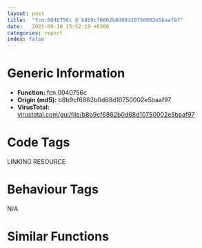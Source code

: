 ```yaml
---
layout: post
title:  "fcn.0040756c @ b8b9cf6862b0d68d10750002e5baaf97"
date:   2021-09-10 15:52:19 +0300
categories: report
index: false
---
```


# Generic Information
- **Function:** fcn.0040756c
- **Origin (md5):** b8b9cf6862b0d68d10750002e5baaf97
- **VirusTotal:** [virustotal.com/gui/file/b8b9cf6862b0d68d10750002e5baaf97][virustotal_ref]

# Code Tags
<span class="tag" id="LINKING">LINKING</span>
<span class="tag" id="RESOURCE">RESOURCE</span>


# Behaviour Tags
<span class="bhv-tag" id="na">N/A</span>

# Similar Functions
<script type="text/javascript" src="https://www.gstatic.com/charts/loader.js"></script>
<script type="text/javascript">

    google.charts.load('current', {'packages':['corechart']});
    google.charts.setOnLoadCallback(drawChart);

    function drawChart() {
    var data = new google.visualization.DataTable();
        data.addColumn('number', 'X');
        data.addColumn('number', 'Y');
        data.addColumn({type: 'string', role: 'tooltip', 'p': {'html': true}});
        data.addColumn({'type': 'string', 'role': 'style'});
        
        data.addRows([
    [1.2561514377593994, -108.38958740234375, '<b><a href="/report/fcn.0040756c@b8b9cf6862b0d68d10750002e5baaf97">fcn.0040756c</a><br>@b8b9cf6862b0d68d10750002e5baaf97</b><br>', 'point { fill-color: #e0440e; }'],
[14.827414512634277, 117.02265167236328, '<b><a href="/report/fcn.0040756c@a314f14b11fc4f772a3e30c11b5cb1d4">fcn.0040756c</a><br>@a314f14b11fc4f772a3e30c11b5cb1d4</b><br>', 'null'],
[98.39833068847656, 19.37164306640625, '<b><a href="/report/fcn.00407a82@96a869ae624ddb4834a1d5a829f85469">fcn.00407a82</a><br>@96a869ae624ddb4834a1d5a829f85469</b><br>', 'null'],
[154.45045471191406, -43.91837692260742, '<b><a href="/report/fcn.00407da8@20a93604f17ee6f3c2aa7b1f7a497fcf">fcn.00407da8</a><br>@20a93604f17ee6f3c2aa7b1f7a497fcf</b><br>', 'null'],
[-58.097206115722656, 55.251224517822266, '<b><a href="/report/fcn.0040756c@44a756939733df3681808b122b91651f">fcn.0040756c</a><br>@44a756939733df3681808b122b91651f</b><br>', 'null'],
[96.8344497680664, -108.85282897949219, '<b><a href="/report/fcn.0040756c@e83552e81a6f265fd7baa50402d3d47d">fcn.0040756c</a><br>@e83552e81a6f265fd7baa50402d3d47d</b><br>', 'null'],
[22.62739372253418, 34.17151641845703, '<b><a href="/report/fcn.0040756c@e3d061f479f25b8f541d0905c967999c">fcn.0040756c</a><br>@e3d061f479f25b8f541d0905c967999c</b><br>', 'null'],
[175.52577209472656, 47.517539978027344, '<b><a href="/report/fcn.0040756c@7307643b343733b7fbd7b4b4fb482515">fcn.0040756c</a><br>@7307643b343733b7fbd7b4b4fb482515</b><br>', 'null'],
[49.56081771850586, -40.38088607788086, '<b><a href="/report/fcn.004087ad@f5b8476c36459986b226c45654aeb016">fcn.004087ad</a><br>@f5b8476c36459986b226c45654aeb016</b><br>', 'null'],
[-41.00867462158203, -31.10859489440918, '<b><a href="/report/fcn.0040756c@6e426bd8e348fab7a17ba317fb0f2d87">fcn.0040756c</a><br>@6e426bd8e348fab7a17ba317fb0f2d87</b><br>', 'null'],
[100.64962005615234, 103.9425277709961, '<b><a href="/report/fcn.004075c2@e16f74a2849182d98050864255e902f8">fcn.004075c2</a><br>@e16f74a2849182d98050864255e902f8</b><br>', 'null'],

        ]);

    var options = {
        title: 'Similarity Plot',
        legend: 'none',
        colors: ['#dedbd9', '#e6693e', '#ec8f6e', '#f3b49f', '#f6c7b6'],
        tooltip: {isHtml: true, trigger: 'both'},
        explorer: {
        actions: ["dragToZoom", "rightClickToReset"],
        },
        chartArea: {
        width: '80%',
        height: '80%'
        },
        width: '100%',
        height: '100%'
    };

    var chart = new google.visualization.ScatterChart(document.getElementById('chart_div'));

    chart.draw(data, options);
    }
    
</script>


<div id="chart_div" style="width: 100%px; height: 100%;"></div>

# Disassembled Code
{% highlight nasm %}

push 0x424
mov eax, 0x451cc8
call fcn.0044b4dc
mov eax, dword[ebp+8]
mov ebx, dword[ebp+0xc]
xor esi, esi
mov edi, edx
mov dword[ebp-0x430], esi
mov dword[ebp-4], esi
mov dword[ebp-0x428], ecx
mov dword[ebp-0x42c], esi
mov dword[ebp-0x418], esi
push 2
push esi
push eax
mov byte[ebp-4], 1
call dword[sym.imp.KERNEL32.dll_LoadLibraryExW]
mov dword[ebp-0x41c], eax
cmp eax, esi
jne 0x4075c4
call fcn.00406333
mov esi, eax
jmp 0x4076ce
push ebx
push edi
push eax
call dword[sym.imp.KERNEL32.dll_FindResourceW]
mov edi, eax
cmp edi, esi
jne 0x4075dd
call fcn.00406333
jmp 0x4076c0
push edi
push dword[ebp-0x41c]
call dword[sym.imp.KERNEL32.dll_LoadResource]
mov dword[ebp-0x420], eax
cmp eax, esi
je 0x4075d3
push edi
push dword[ebp-0x41c]
call dword[sym.imp.KERNEL32.dll_SizeofResource]
mov edi, eax
lea eax, [edi+1]
mov dword[ebp-0x424], edi
cmp eax, edi
jae 0x40761a
mov esi, 0x8007000e
jmp 0x4076c2
xor ecx, ecx
shld ecx, eax, 1
add eax, eax
mov byte[ebp-4], 2
cmp ecx, esi
ja 0x40762f
cmp eax, 0xffffffff
jbe 0x407639
push 0x80070216
call fcn.004050c9
cmp eax, 0x400
jbe 0x407666
push eax
lea eax, [ebp-0x418]
push eax
call fcn.004067c7
jmp 0x407672
lea eax, [ebp-0x414]
mov dword[ebp-0x418], eax
mov dword[ebp-4], 1
cmp dword[ebp-0x418], esi
je 0x407610
push edi
push dword[ebp-0x418]
push edi
push dword[ebp-0x420]
push esi
push 3
call dword[sym.imp.KERNEL32.dll_MultiByteToWideChar]
cmp eax, esi
je 0x4075d3
mov edx, dword[ebp-0x418]
push dword[ebp+0x10]
xor ecx, ecx
mov word[edx+eax*2], cx
mov ecx, dword[ebp-0x418]
lea edx, [ebp-0x42c]
call fcn.0040740c
mov esi, eax
push dword[ebp-0x41c]
call dword[sym.imp.KERNEL32.dll_FreeLibrary]
lea eax, [ebp-0x414]
cmp dword[ebp-0x418], eax
je 0x4076e7
lea eax, [ebp-0x418]
call fcn.004067a9
mov eax, esi
call fcn.0044b538
ret 0xc

{% endhighlight %}

[virustotal_ref]: https://www.virustotal.com/gui/file/b8b9cf6862b0d68d10750002e5baaf97